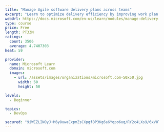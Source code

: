 ```yaml
---
title: "Manage Agile software delivery plans across teams"
excerpt: "Learn to optimize delivery efficiency by improving work plan visibility across teams."
webUrl: https://docs.microsoft.com/en-us/learn/modules/manage-delivery-plans/
type: course
price: Free
length: PT33M
ratings:
  count: 3506
  average: 4.7407303
heat: 59

provider:
  name: Microsoft Learn
  domain: microsoft.com
  images:
    - url: /assets/images/organizations/microsoft.com-50x50.jpg
      width: 50
      height: 50

levels:
  - Beginner

topics:
  - DevOps

secured: "9iWEZLINOyJ+M6y8uwaExpmZsCXpgf8P3Kg6a6Yqpo6uq/RY2c4LXs9/6xVOl2lPMy8OdG5WC7FK9TknKksaDABWTGXoIh7qX9t0rTSIOzf1Dja3VMkrfNiMd/4NuuQ1vRBjqpAMfGZyf1O8iRhjyH0DPX1QClTOs9++SaycyIKWfVDkWUhX5toZQaokZLKxQiAfVulch5Psk+KVzaRuD1OJNe/Vo/Z/N/ytFYS1WduxgY7I68muVmVxeiiY8lUQe7sxrsgL4TyvS88xtUgmsxToCp147NEu0VoXcpY0er025ZNxgb53qcS+tHvUSgjQAYwk2b9f6roU4pHxH+6IBim04Z1c4N7zXBQ6kOUstV0yWuNmH5ZOKHE/C9rOwLCuDkBqDmf6ptnFHN6WNFuvxWGnmlRZEU+jMuIwcGsQlVk=;s1RA1masfarVyvUX+EBvCg=="
---
```


